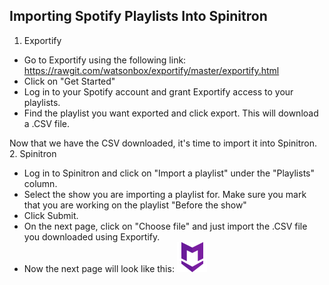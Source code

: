 ## Importing Spotify Playlists Into Spinitron

1. Exportify
- Go to Exportify using the following link: 
   https://rawgit.com/watsonbox/exportify/master/exportify.html
- Click on "Get Started"
- Log in to your Spotify account and grant Exportify access to your playlists.
- Find the playlist you want exported and click export. This will download a .CSV file.

Now that we have the CSV downloaded, it's time to import it into Spinitron.
2. Spinitron
- Log in to Spinitron and click on "Import a playlist" under the "Playlists" column.
- Select the show you are importing a playlist for. Make sure you mark that you are working on the playlist "Before the show"
- Click Submit.
- On the next page, click on "Choose file" and just import the .CSV file you downloaded using Exportify.
- Now the next page will look like this:
![alt text](https://github.com/adam-p/markdown-here/raw/master/src/common/images/icon48.png "Logo Title Text 1")
